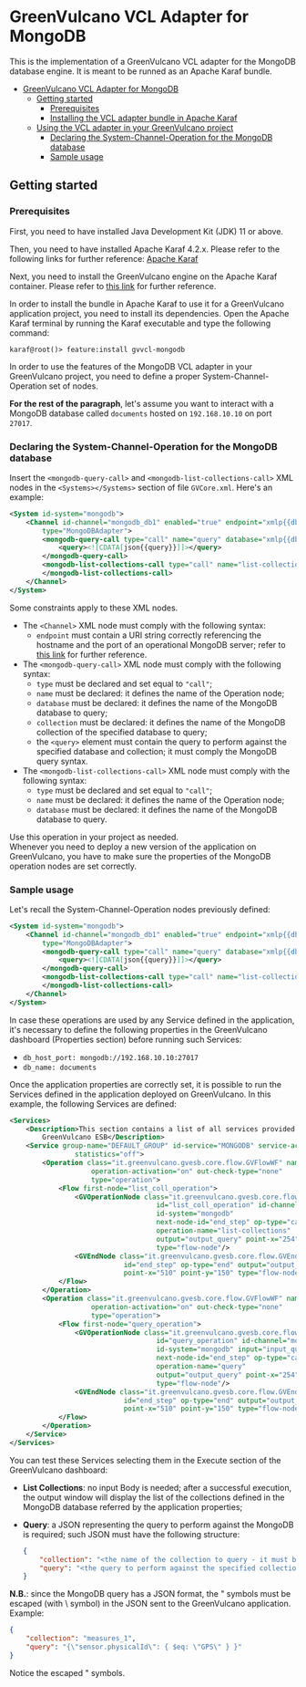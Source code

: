 # GreenVulcano VCL Adapter for MongoDB

This is the implementation of a GreenVulcano VCL adapter for the MongoDB database engine. It is meant to be runned as an Apache Karaf bundle.

<!-- TOC depthFrom:1 depthTo:6 withLinks:1 updateOnSave:1 orderedList:0 -->

- [GreenVulcano VCL Adapter for MongoDB](#greenvulcano-vcl-adapter-for-mongodb)
	- [Getting started](#getting-started)
		- [Prerequisites](#prerequisites)
		- [Installing the VCL adapter bundle in Apache Karaf](#installing-the-vcl-adapter-bundle-in-apache-karaf)
	- [Using the VCL adapter in your GreenVulcano project](#using-the-vcl-adapter-in-your-greenvulcano-project)
		- [Declaring the System-Channel-Operation for the MongoDB database](#declaring-the-system-channel-operation-for-the-mongodb-database)
		- [Sample usage](#sample-usage)

<!-- /TOC -->

## Getting started

### Prerequisites

First, you need to have installed Java Development Kit (JDK) 11 or above.

Then, you need to have installed Apache Karaf 4.2.x. Please refer to the following links for further reference: [Apache Karaf](http://karaf.apache.org/manual/latest/)

Next, you need to install the GreenVulcano engine on the Apache Karaf container. Please refer to [this link](https://greenvulcano.github.io/gv-documentation/pages/installation/Installation/#installation) for further reference.

In order to install the bundle in Apache Karaf to use it for a GreenVulcano application project, you need to install its dependencies. Open the Apache Karaf terminal by running the Karaf executable and type the following command:

```shell
karaf@root()> feature:install gvvcl-mongodb
```

In order to use the features of the MongoDB VCL adapter in your GreenVulcano project, you need to define a proper System-Channel-Operation set of nodes.

**For the rest of the paragraph**, let's assume you want to interact with a MongoDB database called ```documents``` hosted on ```192.168.10.10``` on port ```27017```.

### Declaring the System-Channel-Operation for the MongoDB database

Insert the ```<mongodb-query-call>``` and ```<mongodb-list-collections-call>``` XML nodes in the ```<Systems></Systems>``` section of file ```GVCore.xml```. Here's an example:

```xml
<System id-system="mongodb">
    <Channel id-channel="mongodb_db1" enabled="true" endpoint="xmlp{{db_host_port}}"
        type="MongoDBAdapter">
        <mongodb-query-call type="call" name="query" database="xmlp{{db_name}}" collection="json{{collection}}">
            <query><![CDATA[json{{query}}]]></query>
        </mongodb-query-call>
        <mongodb-list-collections-call type="call" name="list-collections" database="xmlp{{db_name}">
        </mongodb-list-collections-call>
    </Channel>
</System>
```

Some constraints apply to these XML nodes.

- The ```<Channel>``` XML node must comply with the following syntax:
    - ```endpoint``` must contain a URI string correctly referencing the hostname and the port of an operational MongoDB server; refer to [this link](https://docs.mongodb.com/manual/reference/connection-string/) for further reference.
- The ```<mongodb-query-call>``` XML node must comply with the following syntax:
    - ```type``` must be declared and set equal to ```"call"```;
    - ```name``` must be declared: it defines the name of the Operation node;
    - ```database``` must be declared: it defines the name of the MongoDB database to query;
    - ```collection``` must be declared: it defines the name of the MongoDB collection of the specified database to query;
    - the ```<query>``` element must contain the query to perform against the specified database and collection; it must comply the MongoDB query syntax.
- The ```<mongodb-list-collections-call>``` XML node must comply with the following syntax:
    - ```type``` must be declared and set equal to ```"call"```;
    - ```name``` must be declared: it defines the name of the Operation node;
    - ```database``` must be declared: it defines the name of the MongoDB database to query.

Use this operation in your project as needed.  
Whenever you need to deploy a new version of the application on GreenVulcano, you have to make sure the properties of the MongoDB operation nodes are set correctly.

### Sample usage

Let's recall the System-Channel-Operation nodes previously defined:

```xml
<System id-system="mongodb">
    <Channel id-channel="mongodb_db1" enabled="true" endpoint="xmlp{{db_host_port}}"
        type="MongoDBAdapter">
        <mongodb-query-call type="call" name="query" database="xmlp{{db_name}}" collection="json{{collection}}">
            <query><![CDATA[json{{query}}]]></query>
        </mongodb-query-call>
        <mongodb-list-collections-call type="call" name="list-collections" database="xmlp{{db_name}">
        </mongodb-list-collections-call>
    </Channel>
</System>
```
In case these operations are used by any Service defined in the application, it's necessary to define the following properties in the GreenVulcano dashboard (Properties section) before running such Services:

- ```db_host_port: mongodb://192.168.10.10:27017```
- ```db_name: documents```

Once the application properties are correctly set, it is possible to run the Services defined in the application deployed on GreenVulcano. In this example, the following Services are defined:

```xml
<Services>
    <Description>This section contains a list of all services provided by
        GreenVulcano ESB</Description>
    <Service group-name="DEFAULT_GROUP" id-service="MONGODB" service-activation="on"
                statistics="off">
        <Operation class="it.greenvulcano.gvesb.core.flow.GVFlowWF" name="List Collections"
                    operation-activation="on" out-check-type="none"
                    type="operation">
            <Flow first-node="list_coll_operation">
                <GVOperationNode class="it.greenvulcano.gvesb.core.flow.GVOperationNode"
                                    id="list_coll_operation" id-channel="mongodb_db1"
                                    id-system="mongodb"
                                    next-node-id="end_step" op-type="call"
                                    operation-name="list-collections"
                                    output="output_query" point-x="254" point-y="150"
                                    type="flow-node"/>
                <GVEndNode class="it.greenvulcano.gvesb.core.flow.GVEndNode"
                            id="end_step" op-type="end" output="output_query"
                            point-x="510" point-y="150" type="flow-node"/>
            </Flow>
        </Operation>
        <Operation class="it.greenvulcano.gvesb.core.flow.GVFlowWF" name="Query"
                    operation-activation="on" out-check-type="none"
                    type="operation">
            <Flow first-node="query_operation">
                <GVOperationNode class="it.greenvulcano.gvesb.core.flow.GVOperationNode"
                                    id="query_operation" id-channel="mongodb_db1"
                                    id-system="mongodb" input="input_query"
                                    next-node-id="end_step" op-type="call"
                                    operation-name="query"
                                    output="output_query" point-x="254" point-y="150"
                                    type="flow-node"/>
                <GVEndNode class="it.greenvulcano.gvesb.core.flow.GVEndNode"
                            id="end_step" op-type="end" output="output_query"
                            point-x="510" point-y="150" type="flow-node"/>
            </Flow>
        </Operation>
    </Service>
</Services>
```

You can test these Services selecting them in the Execute section of the GreenVulcano dashboard:

- **List Collections**: no input Body is needed; after a successful execution, the output window will display the list of the collections defined in the MongoDB database referred by the application properties;
- **Query**: a JSON representing the query to perform against the MongoDB is required; such JSON must have the following structure:

    ```json
    {
        "collection": "<the name of the collection to query - it must be inside the declared database>",
        "query": "<the query to perform against the specified collection - it must comomply with the MongoDB query syntax>"
    }
    ```

**N.B.**: since the MongoDB query has a JSON format, the \" symbols must be escaped (with \\ symbol) in the JSON sent to the GreenVulcano application. Example:

```json
{
    "collection": "measures_1",
    "query": "{\"sensor.physicalId\": { $eq: \"GPS\" } }"
}
```

Notice the escaped \" symbols.
